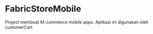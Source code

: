 # FabricStoreMobile 
Project membuat M-commerce mobile apps. Aplikasi ini digunakan oleh customerCart
